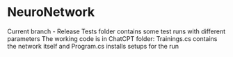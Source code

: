 # NeuroNetwork
Current branch - Release
Tests folder contains some test runs with different parameters
The working code is in ChatCPT folder: Trainings.cs contains the network itself and Program.cs installs setups for the run
